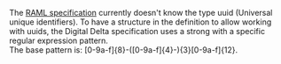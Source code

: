 The <a href="http://raml.org">RAML specification</a> currently doesn't know the type uuid (Universal unique identifiers). To have a structure in the definition to allow working with uuids, the Digital Delta specification uses a strong with a specific regular expression pattern.   
The base pattern is&colon; [0-9a-f]{8}-([0-9a-f]{4}-){3}[0-9a-f]{12}.</i>
